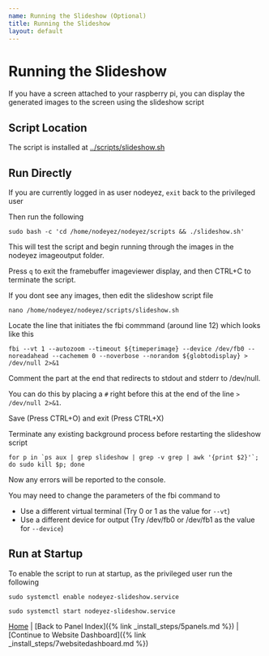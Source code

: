 ```yaml
---
name: Running the Slideshow (Optional)
title: Running the Slideshow
layout: default
---
```


# Running the Slideshow

If you have a screen attached to your raspberry pi, you can display the
generated images to the screen using the slideshow script 

## Script Location

The script is installed at
[../scripts/slideshow.sh](../scripts/slideshow.sh)

## Run Directly

If you are currently logged in as user nodeyez, `exit` back to the privileged user

Then run the following

```shell
sudo bash -c 'cd /home/nodeyez/nodeyez/scripts && ./slideshow.sh'
```

This will test the script and begin running through the images in the nodeyez imageoutput folder.

Press `q` to exit the framebuffer imageviewer display, and then CTRL+C to terminate the script.

If you dont see any images, then edit the slideshow script file

```shell
nano /home/nodeyez/nodeyez/scripts/slideshow.sh
```

Locate the line that initiates the fbi commmand (around line 12) which looks like this

```
fbi --vt 1 --autozoom --timeout ${timeperimage} --device /dev/fb0 --noreadahead --cachemem 0 --noverbose --norandom ${globtodisplay} > /dev/null 2>&1
```

Comment the part at the end that redirects to stdout and stderr to /dev/null.

You can do this by placing a `#` right before this at the end of the line `> /dev/null 2>&1`.

Save (Press CTRL+O) and exit (Press CTRL+X)

Terminate any existing background process before restarting the slideshow script

```shell
for p in `ps aux | grep slideshow | grep -v grep | awk '{print $2}'`; do sudo kill $p; done
```

Now any errors will be reported to the console.

You may need to change the parameters of the fbi command to

- Use a different virtual terminal (Try 0 or 1 as the value for `--vt`)
- Use a different device for output (Try /dev/fb0 or /dev/fb1 as the value for `--device`)


## Run at Startup

To enable the script to run at startup, as the privileged user run the following

```shell
sudo systemctl enable nodeyez-slideshow.service

sudo systemctl start nodeyez-slideshow.service
```

[Home](../) | [Back to Panel Index]({% link _install_steps/5panels.md %}) | [Continue to Website Dashboard]({% link _install_steps/7websitedashboard.md %})

